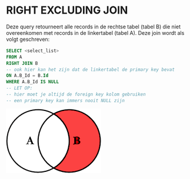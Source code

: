 # RIGHT EXCLUDING JOIN

Deze query retourneert alle records in de rechtse tabel \(tabel B\) die niet overeenkomen met records in de linkertabel \(tabel A\). Deze join wordt als volgt geschreven:

```sql
SELECT <select_list>
FROM A
RIGHT JOIN B
-- ook hier kan het zijn dat de linkertabel de primary key bevat
ON A.B_Id = B.Id
WHERE A.B_Id IS NULL
-- LET OP:
-- hier moet je altijd de foreign key kolom gebruiken
-- een primary key kan immers nooit NULL zijn
```

![Venn diagram right excluding join](../../.gitbook/assets/venn-diagram-right-excluding-join.png)

